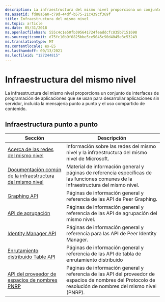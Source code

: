 ```yaml
---
description: La infraestructura del mismo nivel proporciona un conjunto de interfaces de programación de aplicaciones que se usan para desarrollar aplicaciones sin servidor, incluida la mensajería punto a punto y el uso compartido de contenido.
ms.assetid: fd88a5a0-c79d-44df-b575-21c439cf369f
title: Infraestructura del mismo nivel
ms.topic: article
ms.date: 05/31/2018
ms.openlocfilehash: 555c4c1e50fb395641724feaddcfc835b7151698
ms.sourcegitcommit: d75fc10b9f0825bbe5ce5045c90d4045e3c53243
ms.translationtype: MT
ms.contentlocale: es-ES
ms.lasthandoff: 09/13/2021
ms.locfileid: "127244815"
---
```

# <a name="peer-infrastructure"></a>Infraestructura del mismo nivel

La infraestructura del mismo nivel proporciona un conjunto de interfaces de programación de aplicaciones que se usan para desarrollar aplicaciones sin servidor, incluida la mensajería punto a punto y el uso compartido de contenido.

## <a name="peer-to-peer-infrastructure"></a>Infraestructura punto a punto



| Sección                                                                                  | Descripción                                                                                        |
|------------------------------------------------------------------------------------------|----------------------------------------------------------------------------------------------------|
| [Acerca de las redes del mismo nivel](about-peer-networking.md)                                       | Información sobre las redes del mismo nivel y la infraestructura del mismo nivel de Microsoft.                           |
| [Documentación común de la infraestructura del mismo nivel](peer-infrastructure-common-documentation.md) | Material de información general y páginas de referencia específicas de las funciones comunes de la infraestructura del mismo nivel. |
| [Graphing API](graphing-api.md)                                                         | Páginas de información general y referencia de las API de Peer Graphing.                                           |
| [API de agrupación](grouping-api.md)                                                         | Páginas de información general y referencia de las API de agrupación del mismo nivel.                                           |
| [Identity Manager API](identity-manager-api.md)                                         | Páginas de información general y referencia para las API de Peer Identity Manager.                                   |
| [Enrutamiento distribuido Table API](distributed-routing-table-api.md)                       | Páginas de información general y referencia de las API de tabla de enrutamiento distribuido                                |
| [API del proveedor de espacios de nombres PNRP](pnrp-namespace-provider-api.md)                           | Páginas de información general y referencia de las API del proveedor de espacios de nombres del Protocolo de resolución de nombres del mismo nivel (PNRP). |



 

 

 



